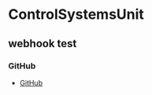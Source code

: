 # ControlSystemsUnit

## webhook test

### GitHub 
- [GitHub](https://github.com/RensselaerMotorsport/ControlSystemsUnit)